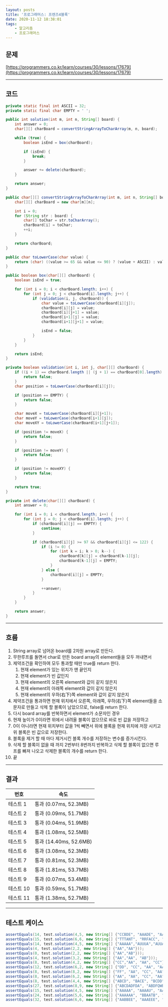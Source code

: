 ```yaml
---
layout: posts
title: '프로그래머스: 프렌즈4블록'
date: 2020-11-12 18:38:01
tags:
    - 알고리즘
    - 프로그래머스
---
```


## 문제

[https://programmers.co.kr/learn/courses/30/lessons/17679](https://programmers.co.kr/learn/courses/30/lessons/17679)
* * *

## 코드

```java
private static final int ASCII = 32;
private static final char EMPTY = ' ';

public int solution(int m, int n, String[] board) {
    int answer = 0;
    char[][] charBoard = convertStringArrayToCharArray(m, n, board);

    while (true) {
        boolean isEnd = box(charBoard);

        if (isEnd) {
            break;
        }

        answer += delete(charBoard);
    }

    return answer;
}

public char[][] convertStringArrayToCharArray(int m, int n, String[] board) {
    char[][] charBoard = new char[m][n];

    int i = 0;
    for (String str : board) {
        char[] toChar = str.toCharArray();
        charBoard[i] = toChar;
        ++i;
    }

    return charBoard;
}

public char toLowerCase(char value) {
    return (char) ((value >= 65 && value <= 90) ? (value + ASCII) : value);
}

public boolean box(char[][] charBoard) {
    boolean isEnd = true;

    for (int i = 0; i < charBoard.length; i++) {
        for (int j = 0; j < charBoard[i].length; j++) {
            if (validation(i, j, charBoard)) {
                char value = toLowerCase(charBoard[i][j]);
                charBoard[i][j] = value;
                charBoard[i][j+1] = value;
                charBoard[i+1][j] = value;
                charBoard[i+1][j+1] = value;

                isEnd = false;
            }
        }
    }

    return isEnd;
}

private boolean validation(int i, int j, char[][] charBoard) {
    if ((i + 1) == charBoard.length || (j + 1) == charBoard[0].length) {
        return false;
    }
    char position = toLowerCase(charBoard[i][j]);

    if (position == EMPTY) {
        return false;
    }

    char moveX = toLowerCase(charBoard[i][j+1]);
    char moveY = toLowerCase(charBoard[i+1][j]);
    char moveXY = toLowerCase(charBoard[i+1][j+1]);

    if (position != moveX) {
        return false;
    }

    if (position != moveY) {
        return false;
    }

    if (position != moveXY) {
        return false;
    }

    return true;
}

private int delete(char[][] charBoard) {
    int answer = 0;

    for (int i = 0; i < charBoard.length; i++) {
        for (int j = 0; j < charBoard[i].length; j++) {
            if (charBoard[i][j] == EMPTY) {
                continue;
            }

            if (charBoard[i][j] >= 97 && charBoard[i][j] <= 122) {
                if (i != 0) {
                    for (int k = i; k > 0; k--) {
                        charBoard[k][j] = charBoard[k-1][j];
                        charBoard[k-1][j] = EMPTY;
                    }
                } else {
                    charBoard[i][j] = EMPTY;
                }

                ++answer;
            }
        }
    }

    return answer;
}
```

* * *

## 흐름

1. String array로 넘어온 board를 2차원 array로 만든다.
2. 무한루프를 돌면서 char로 만든 board array의 element들을 모두 꺼내면서
3. 제약조건을 확인하여 모두 통과할 때만 true를 return 한다.
    1. 현재 element가 있는 위치가 맨 끝인지
    2. 현재 element가 빈 값인지
    3. 현재 element의 오른쪽 element와 값이 같지 않은지
    4. 현재 element의 아래쪽 element와 값이 같지 않은지
    5. 현재 element의 우하(右下)쪽 element와 값이 같지 않은지
4. 제약조건을 통과하면 현재 위치에서 오른쪽, 아래쪽, 우하(右下)쪽 element들을 소문자로 만들고 삭제 할 블록이 남았으므로, false를 return 한다.
5. 다시 board array를 반복하면서 element가 소문자인 경우
6. 현재 높이가 0이라면 위에서 내려올 블록이 없으므로 바로 빈 값을 저장하고
7. 0이 아니라면 현재 위치부터 값을 1씩 빼면서 위에 블록을 현재 위치에 저장 시키고 위 블록은 빈 값으로 저장한다.
8. 블록을 제거 할 때 마다 제거시킨 블록 개수를 저장하는 변수를 증가시킨다.
9. 삭제 할 블록이 없을 때 까지 2번부터 8번까지 반복하고 삭제 할 블록이 없으면 루프를 빠져 나오고 삭제한 블록의 개수를 return 한다.
10. 끝

* * *

## 결과

|번호|속도|
|----|----|
|테스트 1 	|통과 (0.07ms, 52.3MB)
|테스트 2 	|통과 (0.09ms, 51.7MB)
|테스트 3 	|통과 (0.04ms, 51.9MB)
|테스트 4 	|통과 (1.08ms, 52.5MB)
|테스트 5 	|통과 (14.40ms, 52.6MB)
|테스트 6 	|통과 (3.08ms, 52.3MB)
|테스트 7 	|통과 (0.81ms, 52.3MB)
|테스트 8 	|통과 (1.81ms, 53.7MB)
|테스트 9 	|통과 (0.07ms, 53.4MB)
|테스트 10 |통과 (0.59ms, 51.7MB)
|테스트 11 |통과 (1.38ms, 52.7MB)
* * *

## 테스트 케이스

```java
assertEquals(14, test.solution(4,5, new String[] {"CCBDE", "AAADE", "AAABF", "CCBBF"}));
assertEquals(15, test.solution(6,6, new String[] {"TTTANT", "RRFACC", "RRRFCC", "TRRRAA", "TTMMMF", "TMMTTJ"}));
assertEquals(14, test.solution(4,5, new String[] {"AAAAA","AUUUA","AUUAA","AAAAA"}));
assertEquals(4, test.solution(2,2, new String[] {"AA","AA"}));
assertEquals(0, test.solution(2,2, new String[] {"AA","AB"}));
assertEquals(4, test.solution(3,2, new String[] {"AA","AA", "AB"}));
assertEquals(8, test.solution(4,2, new String[] {"CC","AA", "AA", "CC"}));
assertEquals(12, test.solution(6,2, new String[] {"DD", "CC", "AA", "AA", "CC", "DD"}));
assertEquals(8, test.solution(8,2, new String[] {"FF", "AA", "CC", "AA", "AA", "CC", "DD", "FF"}));
assertEquals(8, test.solution(6,2, new String[] {"AA", "AA", "CC", "AA", "AA", "DD"}));
assertEquals(8, test.solution(4,4, new String[] {"ABCD", "BACE", "BCDD", "BCDD"}));
assertEquals(27, test.solution(8,9, new String[] {"ABCDADFDA", "ABDFQWERF", "WKDNFNRIT", "AKAKWODCJ", "AKAKWODCJ", "KKKKKKKKK", "KKKKKKKKK", "KKKKKKKKK"}));
assertEquals(15, test.solution(4,5, new String[] {"AAAAA", "AAAAU", "AAAUU", "UUUUU"}));
assertEquals(24, test.solution(5,6, new String[] {"AAAAAA", "BBAATB", "BBAATB", "JJJTAA", "JJJTAA"}));
assertEquals(32, test.solution(6,6, new String[] {"AABBEE", "AAAEEE", "VAAEEV", "AABBEE", "AACCEE", "VVCCEE"}));
```